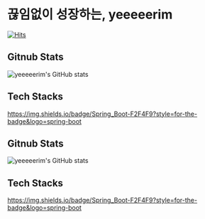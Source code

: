 # 끊임없이 성장하는, yeeeeerim
[![Hits](https://hits.seeyoufarm.com/api/count/incr/badge.svg?url=https%3A%2F%2Fgithub.com%2Fgjbae1212%2Fhit-counter&count_bg=%23D1A1AC&title_bg=%23555555&icon=fandom.svg&icon_color=%23E7E7E7&title=hits&edge_flat=false)](https://hits.seeyoufarm.com)
## Gitnub Stats
![yeeeeerim's GitHub stats](https://github-readme-stats.vercel.app/api?username=yeeeeerim)

## Tech Stacks
https://img.shields.io/badge/Spring_Boot-F2F4F9?style=for-the-badge&logo=spring-boot
## Gitnub Stats
![yeeeeerim's GitHub stats](https://github-readme-stats.vercel.app/api?username=yeeeeerim)

## Tech Stacks
https://img.shields.io/badge/Spring_Boot-F2F4F9?style=for-the-badge&logo=spring-boot
